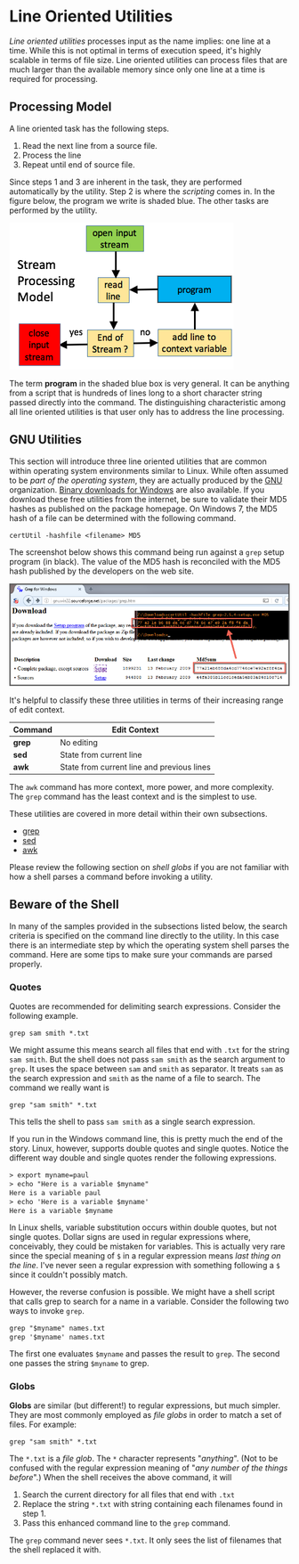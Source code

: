 # Line Oriented Utilities

*Line oriented utilities* processes input as the name implies:
one line at a time.  While this is not optimal in terms of execution
speed, it's highly scalable in terms of file size.
Line oriented utilities can process files that are much larger than
the available memory since only one line at a time is required for
processing.

## Processing Model

A line oriented task has the following steps.

1. Read the next line from a source file.
2. Process the line
3. Repeat until end of source file.

Since steps 1 and 3 are inherent in the task, they are performed
automatically by the utility.  Step 2 is where the *scripting*
comes in.  In the figure below, the program we write is shaded
blue.  The other tasks are performed by the utility.

![Line Oriented Utility Model](lou-model.png)

The term **program** in the shaded blue box is very general.
It can be anything from a script that is hundreds of lines long
to a short character string passed directly into the command.
The distinguishing characteristic among all line oriented utilities
is that user only has to address the line processing.


## GNU Utilities

This section will introduce three line oriented utilities that are
common within operating system environments similar to Linux.
While often assumed to be *part of the operating system*, they
are actually produced by the [GNU](https://www.gnu.org/) organization.
[Binary downloads for Windows](http://gnuwin32.sourceforge.net/packages.html)
are also available.  If you download these free utilities from the internet,
be sure to validate their MD5 hashes as published on the package homepage.
On Windows 7, the MD5 hash of a file can be determined with the following
command.

```
certUtil -hashfile <filename> MD5
```

The screenshot below shows this command being run against a `grep` setup
program (in black).  The value of the MD5 hash is reconciled with the
MD5 hash published by the developers on the web site.

![Check MD5](checkMD5.png)

It's helpful to classify these three utilities in terms of their
increasing range of edit context.

| Command  | Edit Context                                |
|----------|---------------------------------------------|
| **grep** | No editing                                  |
| **sed**  | State from current line                     |
| **awk**  | State from current line and previous lines  |

The `awk` command has more context, more power, and more complexity.
The `grep` command has the least context and is the simplest to use.

These utilities are covered in more detail within their own subsections.

* [grep](grep/readme.md)
* [sed](sed/readme.md)
* [awk](awk/readme.md)

Please review the following section on *shell globs* if you are not
familiar with how a shell parses a command before invoking a utility.

## Beware of the Shell

In many of the samples provided in the subsections listed below,
the search criteria is specified on the command line directly to the
utility.  In this case there is an intermediate step by which the
operating system shell parses the command.  Here are some tips to
make sure your commands are parsed properly.

### Quotes

Quotes are recommended for delimiting search expressions.
Consider the following example.
```
grep sam smith *.txt
```
We might assume this means search all files that end with `.txt`
for the string `sam smith`.  But the shell does not pass
`sam smith` as the search argument to `grep`.  It uses the space
between `sam` and `smith` as separator.  It treats `sam` as the
search expression and `smith` as the name of a file to search.
The command we really want is
```
grep "sam smith" *.txt
```
This tells the shell to pass `sam smith` as a single search expression.

If you run in the Windows command line, this is pretty much the end of the story.
Linux, however, supports double quotes and single quotes.  Notice the different
way double and single quotes render the following expressions.
```
> export myname=paul
> echo "Here is a variable $myname"
Here is a variable paul
> echo 'Here is a variable $myname'
Here is a variable $myname
```
In Linux shells, variable substitution occurs within double quotes, but not
single quotes.
Dollar signs are used in regular expressions where, conceivably, they could
be mistaken for variables.  This is actually very rare since the special meaning
of `$` in a regular expression means *last thing on the line*.  I've never seen
a regular expression with something following a `$` since it couldn't possibly
match.

However, the reverse confusion is possible.  We might have a shell script that
calls grep to search for a name in a variable.  Consider the following two ways
to invoke `grep`.
```
grep "$myname" names.txt
grep '$myname' names.txt
```
The first one evaluates `$myname` and passes the result to `grep`.  The second
one passes the string `$myname` to grep.

### Globs

**Globs** are similar (but different!) to regular expressions, but much simpler.
They are most commonly employed as *file globs* in order to match a set of files.
For example:
```
grep "sam smith" *.txt
```
The `*.txt` is a *file glob*.  The `*` character represents "*anything*".
(Not to be confused with the regular expression meaning of
"*any number of the things before*".)
When the shell receives the above command, it will
1. Search the current directory for all files that end with `.txt`
2. Replace the string `*.txt` with string containing each filenames
   found in step 1.
3. Pass this enhanced command line to the `grep` command.

The `grep` command never sees `*.txt`.  It only sees the list of filenames
that the shell replaced it with.

